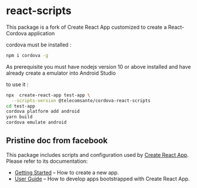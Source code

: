 # react-scripts

This package is a fork of Create React App customized to create a React-Cordova application

cordova must be installed :

```bash
npm i cordova -g
```

As prerequisite you must have nodejs version 10 or above installed and have already create a emulator into Android Studio

to use it :

```bash
npx  create-react-app test-app \
  --scripts-version @telecomsante/cordova-react-scripts
cd test-app
cordova platform add android
yarn build
cordova emulate android
```

## Pristine doc from facebook

This package includes scripts and configuration used by [Create React App](https://github.com/facebook/create-react-app).<br>
Please refer to its documentation:

- [Getting Started](https://facebook.github.io/create-react-app/docs/getting-started) – How to create a new app.
- [User Guide](https://facebook.github.io/create-react-app/) – How to develop apps bootstrapped with Create React App.
